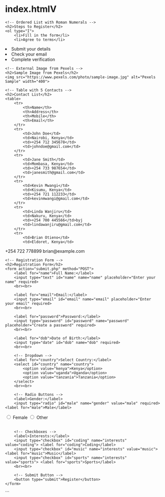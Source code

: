 # index.htmlV
<!DOCTYPE html>
<html lang="en">
<head>
    <meta charset="UTF-8">
    <meta name="viewport" content="width=device-width, initial-scale=1.0">
    <title>Registration Form & Contacts</title>
    <style>
        table, th, td {
            border: 1px solid black;
            border-collapse: collapse;
            padding: 8px;
        }
    </style>
</head>
<body>

    <!-- Ordered List with Roman Numerals -->
    <h2>Steps to Register</h2>
    <ol type="I">
        <li>Fill in the form</li>
        <li>Agree to terms</li>
 <li>Submit your details</li>
        <li>Check your email</li>
        <li>Complete verification</li>
    </ol>

    <!-- External Image from Pexels -->
    <h2>Sample Image from Pexels</h2>
    <img src="https://www.pexels.com/photo/sample-image.jpg" alt="Pexels Sample" width="400">

    <!-- Table with 5 Contacts -->
    <h2>Contact List</h2>
    <table>
        <tr>
            <th>Name</th>
            <th>Address</th>
            <th>Mobile</th>
            <th>Email</th>
        </tr>
        <tr>
            <td>John Doe</td>
            <td>Nairobi, Kenya</td>
            <td>+254 712 345678</td>
            <td>johndoe@gmail.com</td>
        </tr>
        <tr>
            <td>Jane Smith</td>
            <td>Mombasa, Kenya</td>
            <td>+254 733 987654</td>
            <td>janesmith@gmail.com</td>
        </tr>
        <tr>
            <td>Kevin Mwangi</td>
            <td>Kisumu, Kenya</td>
            <td>+254 721 112233</td>
            <td>kevinmwangi@gmail.com</td>
        </tr>
        <tr>
            <td>Linda Wanjiru</td>
            <td>Nakuru, Kenya</td>
            <td>+254 700 445566</td>byj
            <td>lindawanjiru@gmail.com</td>
        </tr>
        <tr>
            <td>Brian Otieno</td>
            <td>Eldoret, Kenya</td>
 <td>+254 722 778899</td>
            <td>brian@example.com</td>
        </tr>
    </table>

    <!-- Registration Form -->
    <h2>Registration Form</h2>
    <form action="submit.php" method="POST">
        <label for="name">Full Name:</label>
        <input type="text" id="name" name="name" placeholder="Enter your name" required>
        <br><br>

        <label for="email">Email:</label>
        <input type="email" id="email" name="email" placeholder="Enter your email" required>
        <br><br>

        <label for="password">Password:</label>
        <input type="password" id="password" name="password" placeholder="Create a password" required>
        <br><br>

        <label for="dob">Date of Birth:</label>
        <input type="date" id="dob" name="dob" required>
        <br><br>

        <!-- Dropdown -->
        <label for="country">Select Country:</label>
        <select id="country" name="country">
            <option value="kenya">Kenya</option>
            <option value="uganda">Uganda</option>
            <option value="tanzania">Tanzania</option>
        </select>
        <br><br>

        <!-- Radio Buttons -->
        <label>Gender:</label>
        <input type="radio" id="male" name="gender" value="male" required> <label for="male">Male</label>
 <input type="radio" id="female" name="gender" value="female"> <label for="female">Female</label>
        <input type="radio" id="other" name="gender" value="other"> <label for="other">Other</label>
        <br><br>

        <!-- Checkboxes -->
        <label>Interests:</label>
        <input type="checkbox" id="coding" name="interests" value="coding"> <label for="coding">Coding</label>
        <input type="checkbox" id="music" name="interests" value="music"> <label for="music">Music</label>
        <input type="checkbox" id="sports" name="interests" value="sports"> <label for="sports">Sports</label>
        <br><br>

        <!-- Submit Button -->
        <button type="submit">Register</button>
    </form>

</body>
</html>
```
